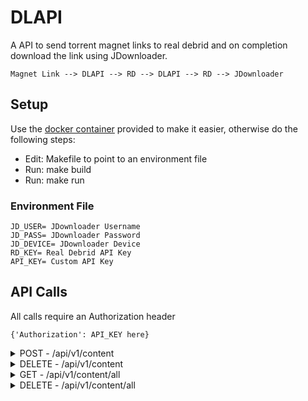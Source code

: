 # DLAPI
A API to send torrent magnet links to real debrid and on completion download the
link using JDownloader.
```
Magnet Link --> DLAPI --> RD --> DLAPI --> RD --> JDownloader
```

## Setup
Use the [docker container](https://hub.docker.com/repository/docker/pocable/dlapi)
provided to make it easier, otherwise do the following steps:
* Edit: Makefile to point to an environment file
* Run: make build
* Run: make run

### Environment File
```
JD_USER= JDownloader Username
JD_PASS= JDownloader Password
JD_DEVICE= JDownloader Device
RD_KEY= Real Debrid API Key
API_KEY= Custom API Key
```

## API Calls
All calls require an Authorization header </br>
```
{'Authorization': API_KEY here}
```

<details>
<summary>POST - /api/v1/content</summary>
Adds the torrent magnet to the monitored list, when the magnet link is done downloading auto send to JDownloader to be downloaded to the provided path.
</br>
<code>
{
    'magnet_url': A magnet url you want to download OR 'id': Real debrid ID to be added.
    'title': Optional title. Makes the GET return id, path and title rather than just ID.
    'path': Download path on server.
}
</code>
| HTTP Codes | Description                                                |
|------------|------------------------------------------------------------|
| 400        | Error in the input. See the content message for which one. |
| 200        | Success                                                    |
| 401        | Authentication failed. Check your DLAPI key.               |
</details>

<details>
<summary>DELETE - /api/v1/content</summary>
Removes an ID to the monitored list.
</br>
<code>
{
    'id': Real Debrid ID, can be obtained from GET - /api/v1/content/all
}
</code>
| HTTP Codes | Description                                                |
|------------|------------------------------------------------------------|
| 400        | Error in the input. See the content message for which one. |
| 200        | Success                                                    |
| 401        | Authentication failed. Check your DLAPI key.               |
| 410        | The ID provided does not exist/is not watched.             |
</details>

<details>
<summary>GET - /api/v1/content/all</summary>
Get a list of all monitored Real Debrid ID's and their download path.
| HTTP Codes | Description                                                |
|------------|------------------------------------------------------------|
| 200        | Success                                                    |
| 401        | Authentication failed. Check your DLAPI key.               |
</details>

<details>
<summary>DELETE - /api/v1/content/all</summary>
Delete all ID's being watched by the system.
| HTTP Codes | Description                                                |
|------------|------------------------------------------------------------|
| 200        | Success                                                    |
| 401        | Authentication failed. Check your DLAPI key.               |
</details>